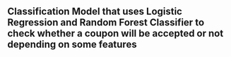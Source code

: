 ## Classification Model that uses Logistic Regression and Random Forest Classifier to check whether a coupon will be accepted or not depending on some features
